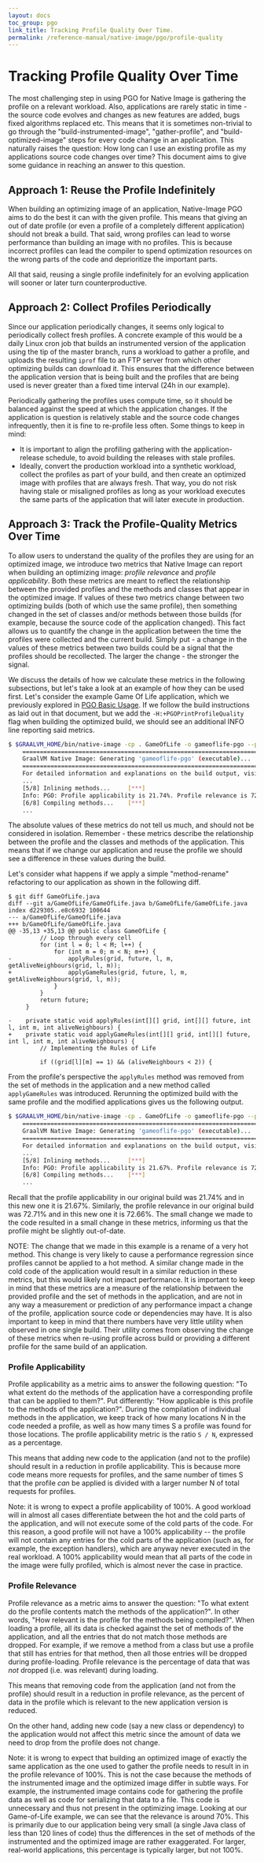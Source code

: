 ```yaml
---
layout: docs
toc_group: pgo
link_title: Tracking Profile Quality Over Time.
permalink: /reference-manual/native-image/pgo/profile-quality
---
```


# Tracking Profile Quality Over Time

The most challenging step in using PGO for Native Image is gathering the profile on a relevant workload.
Also, applications are rarely static in time - the source code evolves and changes as new features are added, bugs fixed algorithms replaced etc.
This means that it is sometimes non-trivial to go through the "build-instrumented-image", "gather-profile", and "build-optimized-image" steps for every code change in an application.
This naturally raises the question: How long can I use an existing profile as my applications source code changes over time?
This document aims to give some guidance in reaching an answer to this question.

## Approach 1: Reuse the Profile Indefinitely

When building an optimizing image of an application, Native-Image PGO aims to do the best it can with the given profile.
This means that giving an out of date profile (or even a profile of a completely different application) should not break a build.
That said, wrong profiles can lead to worse performance than building an image with no profiles.
This is because incorrect profiles can lead the compiler to spend optimization resources on the wrong parts of the code and deprioritize the important parts.

All that said, reusing a single profile indefinitely for an evolving application will sooner or later turn counterproductive.

## Approach 2: Collect Profiles Periodically

Since our application periodically changes, it seems only logical to periodically collect fresh profiles.
A concrete example of this would be a daily Linux cron job that builds an instrumented version of the application using the tip of the master branch,
runs a workload to gather a profile, and uploads the resulting `iprof` file to an FTP server from which other optimizing builds can download it.
This ensures that the difference between the application version that is being built and the profiles that are being used is never greater than a fixed time interval (24h in our example).

Periodically gathering the profiles uses compute time, so it should be balanced against the speed at which the application changes.
If the application is question is relatively stable and the source code changes infrequently, then it is fine to re-profile less often.
Some things to keep in mind:
- It is important to align the profiling gathering with the application-release schedule, to avoid building the releases with stale profiles.
- Ideally, convert the production workload into a synthetic workload, collect the profiles as part of your build, and then create an optimized image with profiles that are always fresh. 
That way, you do not risk having stale or misaligned profiles as long as your workload executes the same parts of the application that will later execute in production.


## Approach 3: Track the Profile-Quality Metrics Over Time

To allow users to understand the quality of the profiles they are using for an optimized image,
we introduce two metrics that Native Image can report when building an optimizing image: *profile relevance* and *profile applicability*.
Both these metrics are meant to reflect the relationship between the provided profiles and the methods and classes that appear in the optimized image.
If values of these two metrics change between two optimizing builds (both of which use the same profile),
then something changed in the set of classes and/or methods between those builds (for example, because the source code of the application changed).
This fact allows us to quantify the change in the application between the time the profiles were collected and the current build.
Simply put - a change in the values of these metrics between two builds could be a signal that the profiles should be recollected.
The larger the change - the stronger the signal.

We discuss the details of how we calculate these metrics in the following subsections, but let's take a look at an example of how they can be used first.
Let's consider the example Game Of Life application, which we previously explored in [PGO Basic Usage](PGO-Basic-Usage.md).
If we follow the build instructions as laid out in that document, but we add the `-H:+PGOPrintProfileQuality` flag when building the optimized build, 
we should see an additional INFO line reporting said metrics.

```bash
$ $GRAALVM_HOME/bin/native-image -cp . GameOfLife -o gameoflife-pgo --pgo=gameoflife.iprof
	========================================================================================================================
	GraalVM Native Image: Generating 'gameoflife-pgo' (executable)...
	========================================================================================================================
	For detailed information and explanations on the build output, visit:
	...
    [5/8] Inlining methods...     [***]                                                                      (0.4s @ 0.28GB)
    Info: PGO: Profile applicability is 21.74%. Profile relevance is 72.71%.
    [6/8] Compiling methods...    [***]                                                                      (6.8s @ 0.29GB)
	...
```

The absolute values of these metrics do not tell us much, and should not be considered in isolation.
Remember - these metrics describe the relationship between the profile and the classes and methods of the application.
This means that if we change our application and reuse the profile we should see a difference in these values during the build.

Let's consider what happens if we apply a simple "method-rename" refactoring to our application as shown in the following diff.

```
$ git diff GameOfLife.java
diff --git a/GameOfLife/GameOfLife.java b/GameOfLife/GameOfLife.java
index d229305..e8c6932 100644
--- a/GameOfLife/GameOfLife.java
+++ b/GameOfLife/GameOfLife.java
@@ -35,13 +35,13 @@ public class GameOfLife {
         // Loop through every cell
         for (int l = 0; l < M; l++) {
             for (int m = 0; m < N; m++) {
-                applyRules(grid, future, l, m, getAliveNeighbours(grid, l, m));
+                applyGameRules(grid, future, l, m, getAliveNeighbours(grid, l, m));
             }
         }
         return future;
     }

-    private static void applyRules(int[][] grid, int[][] future, int l, int m, int aliveNeighbours) {
+    private static void applyGameRules(int[][] grid, int[][] future, int l, int m, int aliveNeighbours) {
         // Implementing the Rules of Life

         if ((grid[l][m] == 1) && (aliveNeighbours < 2)) {
```

From the profile's perspective the `applyRules` method was removed from the set of methods in the application and a new method called `applyGameRules` was introduced. 
Rerunning the optimized build with the same profile and the modified applications gives us the following output.

```bash
$ $GRAALVM_HOME/bin/native-image -cp . GameOfLife -o gameoflife-pgo --pgo=gameoflife.iprof
	========================================================================================================================
	GraalVM Native Image: Generating 'gameoflife-pgo' (executable)...
	========================================================================================================================
	For detailed information and explanations on the build output, visit:
	...
    [5/8] Inlining methods...     [***]                                                                      (0.4s @ 0.28GB)
    Info: PGO: Profile applicability is 21.67%. Profile relevance is 72.66%.
    [6/8] Compiling methods...    [***]                                                                      (6.8s @ 0.29GB)
	...
```

Recall that the profile applicability in our original build was 21.74% and in this new one it is 21.67%.
Similarly, the profile relevance in our original build was 72.71% and in this new one it is 72.66%.
The small change we made to the code resulted in a small change in these metrics,
informing us that the profile might be slightly out-of-date.

NOTE: The change that we made in this example is a rename of a very hot method. 
This change is very likely to cause a performance regression since profiles cannot be applied to a hot method.
A similar change made in the cold code of the application would result in a similar reduction in these metrics, 
but this would likely not impact performance. 
It is important to keep in mind that these metrics are a measure of the relationship between the provided profile and the set of methods in the application,
and are not in any way a measurement or prediction of any performance impact a change of the profile, application source code or dependencies may have.
It is also important to keep in mind that there numbers have very little utility when observed in one single build.
Their utility comes from observing the change of these metrics when re-using profile across build or providing a different profile for the same build of an application.

### Profile Applicability

Profile applicability as a metric aims to answer the following question:
"To what extent do the methods of the application have a corresponding profile that can be applied to them?".
Put differently: "How applicable is this profile to the methods of the application?".
During the compilation of individual methods in the application, we keep track of how many locations N in the code needed a profile, 
as well as how many times S a profile was found for those locations.
The profile applicability metric is the ratio `S / N`, expressed as a percentage.

This means that adding new code to the application (and not to the profile) should result in a reduction in profile applicability.
This is because more code means more requests for profiles, and the same number of times S that the profile *can* be applied
is divided with a larger number N of total requests for profiles.

Note: it is wrong to expect a profile applicability of 100%.
A good workload will in almost all cases differentiate between the hot and the cold parts of the application,
and will not execute some of the cold parts of the code.
For this reason, a good profile will not have a 100% applicability --
the profile will not contain any entries for the cold parts of the application (such as, for example, the exception handlers),
which are anyway never executed in the real workload.
A 100% applicability would mean that all parts of the code in the image were fully profiled, which is almost never the case in practice.

### Profile Relevance

Profile relevance as a metric aims to answer the question: "To what extent do the profile contents match the methods of the application?".
In other words, "How relevant is the profile for the methods being compiled?".
When loading a profile, all its data is checked against the set of methods of the application, and all the entries that do not match those methods are dropped.
For example, if we remove a method from a class but use a profile that still has entries for that method, then all those entries will be dropped during profile-loading.
Profile relevance is the percentage of data that was *not* dropped (i.e. was relevant) during loading.

This means that removing code from the application (and not from the profile) should result in a reduction in profile relevance, 
as the percent of data in the profile which is relevant to the new application version is reduced.

On the other hand, adding new code (say a new class or dependency) to the application would not affect this metric since the amount of data we need to drop from the profile does not change.

Note: it is wrong to expect that building an optimized image of exactly the same application
as the one used to gather the profile needs to result in in the profile relevance of 100%.
This is not the case because the methods of the instrumented image and the optimized image differ in subtle ways.
For example, the instrumented image contains code for gathering the profile data as well as code for serializing that data to a file.
This code is unnecessary and thus not present in the optimizing image.
Looking at our Game-of-Life example, we can see that the relevance is around 70%.
This is primarily due to our application being very small (a single Java class of less than 120 lines of code)
thus the differences in the set of methods of the instrumented and the optimized image are rather exaggerated.
For larger, real-world applications, this percentage is typically larger, but not 100%.

